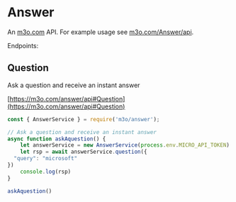 # Answer

An [m3o.com](https://m3o.com) API. For example usage see [m3o.com/Answer/api](https://m3o.com/Answer/api).

Endpoints:

## Question

Ask a question and receive an instant answer


[https://m3o.com/answer/api#Question](https://m3o.com/answer/api#Question)

```js
const { AnswerService } = require('m3o/answer');

// Ask a question and receive an instant answer
async function askAquestion() {
	let answerService = new AnswerService(process.env.MICRO_API_TOKEN)
	let rsp = await answerService.question({
  "query": "microsoft"
})
	console.log(rsp)
}

askAquestion()
```
